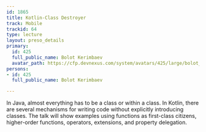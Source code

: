 ```yaml
---
id: 1865
title: Kotlin-Class Destroyer
track: Mobile
trackid: 64
type: lecture
layout: preso_details
primary:
  id: 425
  full_public_name: Bolot Kerimbaev
  avatar_path: https://cfp.devnexus.com/system/avatars/425/large/bolot_headshot_800.png?1470087835
persons:
- id: 425
  full_public_name: Bolot Kerimbaev

---
```

In Java, almost everything has to be a class or within a class. In Kotlin, there are several mechanisms for writing code without explicitly introducing classes. The talk will show examples using functions as first-class citizens, higher-order functions, operators, extensions, and property delegation.